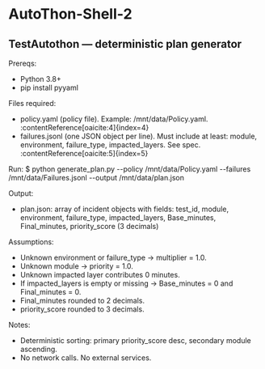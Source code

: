 # AutoThon-Shell-2

## TestAutothon — deterministic plan generator

Prereqs:
- Python 3.8+
- pip install pyyaml

Files required:
- policy.yaml (policy file). Example: /mnt/data/Policy.yaml. :contentReference[oaicite:4]{index=4}
- failures.jsonl (one JSON object per line). Must include at least: module, environment, failure_type, impacted_layers. See spec. :contentReference[oaicite:5]{index=5}

Run:
$ python generate_plan.py --policy /mnt/data/Policy.yaml --failures /mnt/data/Failures.jsonl --output /mnt/data/plan.json

Output:
- plan.json: array of incident objects with fields:
  test_id, module, environment, failure_type, impacted_layers,
  Base_minutes, Final_minutes, priority_score (3 decimals)

Assumptions:
- Unknown environment or failure_type → multiplier = 1.0.
- Unknown module → priority = 1.0.
- Unknown impacted layer contributes 0 minutes.
- If impacted_layers is empty or missing → Base_minutes = 0 and Final_minutes = 0.
- Final_minutes rounded to 2 decimals.
- priority_score rounded to 3 decimals.

Notes:
- Deterministic sorting: primary priority_score desc, secondary module ascending.
- No network calls. No external services.